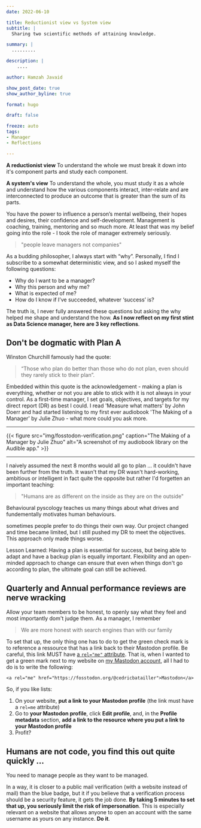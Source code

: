 ```yaml
---
date: 2022-06-10

title: Reductionist view vs System view
subtitle: |
  Sharing two scientific methods of attaining knowledge.

summary: |
  .........

description: |
    ....

author: Hamzah Javaid

show_post_date: true
show_author_byline: true

format: hugo

draft: false

freeze: auto
tags:
- Manager
- Reflections

---
```


**A reductionist view** To understand the whole we must break it down into it's component parts and study each component.

**A system's view** To understand the whole, you must study it as a whole and understand how the various components interact, inter-relate and are interconnected to produce an outcome that is greater than the sum of its parts.

You have the power to influence a person’s mental wellbeing, their hopes and desires, their confidence and self-development. Management is coaching, training, mentoring and so much more. At least that was my belief going into the role - I took the role of manager extremely seriously. 

>	"people leave managers not companies"

As a budding philosopher, I always start with “why”. Personally, I find I subscribe to a somewhat deterministic view, and so I asked myself the following questions: 

- Why do I want to be a manager?
- Why this person and why me?
- What is expected of me?
- How do I know if I’ve succeeded, whatever ‘success’ is?

The truth is, I never fully answered these questions but asking the why helped me shape and understand the how. **As I now reflect on my first stint as Data Science manager, here are 3 key reflections**.


## Don't be dogmatic with Plan A

Winston Churchill famously had the quote:

> “Those who plan do better than those who do not plan, even should they rarely stick to their plan”.

Embedded within this quote is the acknowledgement - making a plan is everything, whether or not you are able to stick with it is not always in your control. As a first-time manager, I set goals, objectives, and targets for my direct report (DR) as best I could. I read 'Measure what matters' by John Doerr and had started listening to my first ever audiobook 'The Making of a Manager' by Julie Zhuo - what more could you ask more. 

------------------------------------------------------------------------

{{< figure src="img/fosstodon-verification.png" caption="The Making of a Manager by Julie Zhuo" alt="A screenshot of my audiobook library on the Audible app." >}}

------------------------------------------------------------------------

I naively assumed the next 8 months would all go to plan ... it couldn't have been further from the truth. It wasn't that my DR wasn't hard-working, ambitious or intelligent in fact quite the opposite but rather I'd forgetten an important teaching:

> "Humans are as different on the inside as they are on the outside"

Behavioural pyscology teaches us many things about what drives and fundementally motivates human behaviours.  

sometimes people prefer to do things their own way. Our project changed and time became limited, but I still pushed my DR to meet the objectives. This approach only made things worse.

Lesson Learned: Having a plan is essential for success, but being able to adapt and have a backup plan is equally important. Flexibility and an open-minded approach to change can ensure that even when things don't go according to plan, the ultimate goal can still be achieved.



## Quarterly and Annual performance reviews are nerve wracking

Allow your team members to be honest, to openly say what they feel and most importantly dom't judge them. As a manager, I remember 

> We are more honest with search engines than with our family



To set that up, the only thing one has to do to get the green check mark is to
reference a ressource that has a link back to their Mastodon profile. Be
careful, this link MUST have
[a `rel="me"` attribute](https://developer.mozilla.org/en-US/docs/Web/HTML/Link_types/me).
That is, when I wanted to get a green mark next to my website on
[my Mastodon account](https://fosstodon.org/@cedricbatailler), all I had to do
is to write the following:

    <a rel="me" href="https://fosstodon.org/@cedricbatailler">Mastodon</a>

So, if you like lists:
1. On your website, **put a link to your Mastodon profile** (the link must
have a `rel=me` attribute)
2. Go to **your Mastodon profile**, click **Edit profile**, and, in the
**Profile metadata** section, **add a link to the resource where you put a
link to your Mastodon profile**
3. Profit?

## Humans are not code, you find this out quite quickly ...

You need to manage people as they want to be managed.

In a way, it is closer to a public mail verification (with a website instead
of mail) than the blue badge, but it if you believe that a verification
process should be a security feature, it gets the job done. **By taking 5 minutes
to set that up, you seriously limit the risk of impersonation**. This is
especially relevant on a website that allows anyone to open an account with
the same username as yours on any instance. **Do it**.

